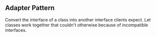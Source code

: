 ## Adapter Pattern

Convert the interface of a class into another interface clients expect. Let classes work together that couldn't otherwise because of incompatible interfaces.